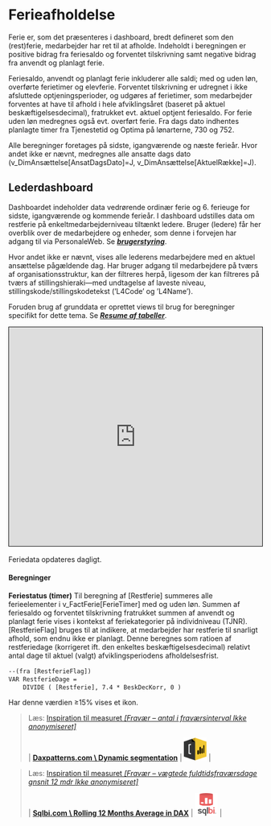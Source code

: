 # Ferieafholdelse

Ferie er, som det præsenteres i dashboard, bredt defineret som den (rest)ferie, medarbejder har ret til at afholde. Indeholdt i beregningen er positive bidrag fra feriesaldo og forventet tilskrivning samt negative bidrag fra anvendt og planlagt ferie.

Feriesaldo, anvendt og planlagt ferie inkluderer alle saldi; med og uden løn, overførte ferietimer og elevferie. Forventet tilskrivning er udregnet i ikke afsluttede optjeningsperioder, og udgøres af ferietimer, som medarbejder forventes at have til afhold i hele afviklingsåret (baseret på aktuel beskæftigelsesdecimal), fratrukket evt. aktuel optjent feriesaldo. For ferie uden løn medregnes også evt. overført ferie. Fra dags dato indhentes planlagte timer fra Tjenestetid og Optima på lønarterne, 730 og 752. 

Alle beregninger foretages på sidste, igangværende og næste ferieår.
Hvor andet ikke er nævnt, medregnes alle ansatte dags dato (v_DimAnsættelse[AnsatDagsDato]=J, v_DimAnsættelse[AktuelRække]=J).



## Lederdashboard

Dashboardet indeholder data vedrørende ordinær ferie og 6. ferieuge for sidste, igangværende og kommende ferieår. 
I dashboard udstilles data om restferie på enkeltmedarbejderniveau tiltænkt ledere. 
Bruger (ledere) får her overblik over de medarbejdere og enheder, som denne i forvejen har adgang til via PersonaleWeb. Se [***brugerstyring***](./data_brugerstyring).

Hvor andet ikke er nævnt, vises alle lederens medarbejdere med en aktuel ansættelse pågældende dag. Har bruger adgang til medarbejdere på tværs af organisationsstruktur, kan der filtreres herpå, ligesom der kan filtreres på tværs af stillingshieraki—med undtagelse af laveste niveau, stillingskode/stillingskodetekst (’L4Code’ og ’L4Name’). 

Foruden brug af grunddata er oprettet views til brug for beregninger specifikt for dette tema. Se [***Resume af tabeller***](./data_ferie#resume-af-tabeller).     

<iframe src="https://flis.regionh.top.local:444/PBIReports/powerbi/L%C3%B8n%20og%20HR/HR%20Lederdashboard/Ferieafholdelse?RC:Toolbar=False" style="border:1px #000000 solid;" frameborder="1" height="435" width="100%"></iframe>

Feriedata opdateres dagligt. 



#### Beregninger


**Feriestatus (timer)** 
Til beregning af [Restferie] summeres alle ferieelementer i v_FactFerie[FerieTimer] med og uden løn. Summen af feriesaldo og forventet tilskrivning fratrukket summen af anvendt og planlagt ferie vises i kontekst af feriekategorier på individniveau (TJNR).
     [RestferieFlag] bruges til at indikere, at medarbejder har restferie til snarligt afhold, som endnu ikke er planlagt. Denne beregnes som ratioen af restferiedage (korrigeret  ift. den enkeltes beskæftigelsesdecimal) relativt antal dage til aktuel (valgt) afviklingsperiodens afholdelsesfrist. 
```DAX
--(fra [RestferieFlag])
VAR RestferieDage =
    DIVIDE ( [Restferie], 7.4 * BeskDecKorr, 0 )
```
Har denne værdien ≥15% vises et ikon.












> Læs: [Inspiration til measuret _[Fravær – antal i fraværsinterval Ikke anonymiseret]_](https://www.daxpatterns.com/dynamic-segmentation/)
> 
> | [**Daxpatterns.com \ Dynamic segmentation**](https://www.daxpatterns.com/dynamic-segmentation/) | <img src="Images/icons_ref/icon_daxpatterns.png" height="45" width="45"> | 


> Læs: [Inspiration til measuret _[Fravær – vægtede fuldtidsfraværsdage gnsnit 12 mdr Ikke anonymiseret]_](https://www.sqlbi.com/articles/rolling-12-months-average-in-dax/)
> 
> | [**Sqlbi.com \ Rolling 12 Months Average in DAX**](https://www.sqlbi.com/articles/rolling-12-months-average-in-dax/) | <img src="Images/icons_ref/icon_sqlbi.png" height="45" width="45"> |
> 
